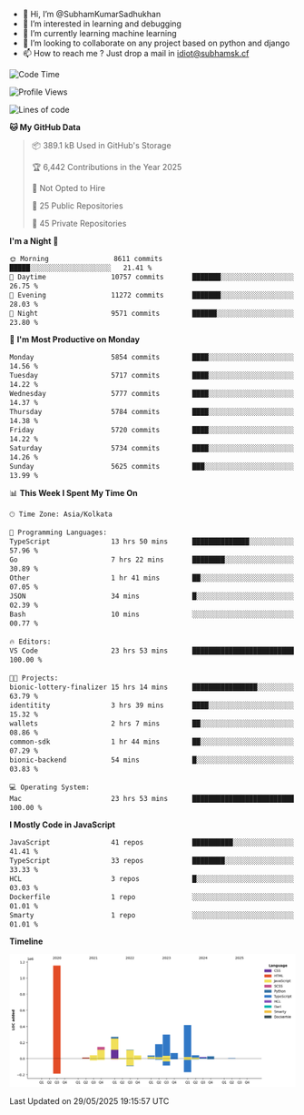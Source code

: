 - 👋 Hi, I’m @SubhamKumarSadhukhan
- 👀 I’m interested in learning and debugging
- 🌱 I’m currently learning machine learning
- 💞️ I’m looking to collaborate on any project based on python and django
- 📫 How to reach me ?
      Just drop a mail in idiot@subhamsk.cf

<!---
SubhamKumarSadhukhan/SubhamKumarSadhukhan is a ✨ special ✨ repository because its `README.md` (this file) appears on your GitHub profile.
You can click the Preview link to take a look at your changes.
--->


<!--START_SECTION:waka-->
![Code Time](http://img.shields.io/badge/Code%20Time-2%2C936%20hrs%208%20mins-blue)

![Profile Views](http://img.shields.io/badge/Profile%20Views-1-blue)

![Lines of code](https://img.shields.io/badge/From%20Hello%20World%20I%27ve%20Written-2.9%20million%20lines%20of%20code-blue)

**🐱 My GitHub Data** 

> 📦 389.1 kB Used in GitHub's Storage 
 > 
> 🏆 6,442 Contributions in the Year 2025
 > 
> 🚫 Not Opted to Hire
 > 
> 📜 25 Public Repositories 
 > 
> 🔑 45 Private Repositories 
 > 
**I'm a Night 🦉** 

```text
🌞 Morning                8611 commits        █████░░░░░░░░░░░░░░░░░░░░   21.41 % 
🌆 Daytime                10757 commits       ███████░░░░░░░░░░░░░░░░░░   26.75 % 
🌃 Evening                11272 commits       ███████░░░░░░░░░░░░░░░░░░   28.03 % 
🌙 Night                  9571 commits        ██████░░░░░░░░░░░░░░░░░░░   23.80 % 
```
📅 **I'm Most Productive on Monday** 

```text
Monday                   5854 commits        ████░░░░░░░░░░░░░░░░░░░░░   14.56 % 
Tuesday                  5717 commits        ████░░░░░░░░░░░░░░░░░░░░░   14.22 % 
Wednesday                5777 commits        ████░░░░░░░░░░░░░░░░░░░░░   14.37 % 
Thursday                 5784 commits        ████░░░░░░░░░░░░░░░░░░░░░   14.38 % 
Friday                   5720 commits        ████░░░░░░░░░░░░░░░░░░░░░   14.22 % 
Saturday                 5734 commits        ████░░░░░░░░░░░░░░░░░░░░░   14.26 % 
Sunday                   5625 commits        ███░░░░░░░░░░░░░░░░░░░░░░   13.99 % 
```


📊 **This Week I Spent My Time On** 

```text
🕑︎ Time Zone: Asia/Kolkata

💬 Programming Languages: 
TypeScript               13 hrs 50 mins      ██████████████░░░░░░░░░░░   57.96 % 
Go                       7 hrs 22 mins       ████████░░░░░░░░░░░░░░░░░   30.89 % 
Other                    1 hr 41 mins        ██░░░░░░░░░░░░░░░░░░░░░░░   07.05 % 
JSON                     34 mins             █░░░░░░░░░░░░░░░░░░░░░░░░   02.39 % 
Bash                     10 mins             ░░░░░░░░░░░░░░░░░░░░░░░░░   00.77 % 

🔥 Editors: 
VS Code                  23 hrs 53 mins      █████████████████████████   100.00 % 

🐱‍💻 Projects: 
bionic-lottery-finalizer 15 hrs 14 mins      ████████████████░░░░░░░░░   63.79 % 
identitity               3 hrs 39 mins       ████░░░░░░░░░░░░░░░░░░░░░   15.32 % 
wallets                  2 hrs 7 mins        ██░░░░░░░░░░░░░░░░░░░░░░░   08.86 % 
common-sdk               1 hr 44 mins        ██░░░░░░░░░░░░░░░░░░░░░░░   07.29 % 
bionic-backend           54 mins             █░░░░░░░░░░░░░░░░░░░░░░░░   03.83 % 

💻 Operating System: 
Mac                      23 hrs 53 mins      █████████████████████████   100.00 % 
```

**I Mostly Code in JavaScript** 

```text
JavaScript               41 repos            ██████████░░░░░░░░░░░░░░░   41.41 % 
TypeScript               33 repos            ████████░░░░░░░░░░░░░░░░░   33.33 % 
HCL                      3 repos             █░░░░░░░░░░░░░░░░░░░░░░░░   03.03 % 
Dockerfile               1 repo              ░░░░░░░░░░░░░░░░░░░░░░░░░   01.01 % 
Smarty                   1 repo              ░░░░░░░░░░░░░░░░░░░░░░░░░   01.01 % 
```



**Timeline**

![Lines of Code chart](https://raw.githubusercontent.com/SubhamKumarSadhukhan/SubhamKumarSadhukhan/main/assets/bar_graph.png)


 Last Updated on 29/05/2025 19:15:57 UTC
<!--END_SECTION:waka-->
